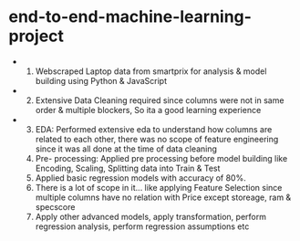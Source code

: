 # end-to-end-machine-learning-project


- 1. Webscraped Laptop data from smartprix for analysis & model building using Python & JavaScript
- 2. Extensive Data Cleaning required since columns were not in same order & multiple blockers, So ita a good learning experience
- 3. EDA: Performed extensive eda to understand how columns are related to each other, there was no scope of feature engineering since it was all done at the time of data cleaning
  4. Pre- processing: Applied pre processing before model building like Encoding, Scaling, Splitting data into Train & Test
  5. Applied basic regression models with accuracy of 80%.
  6. There is a lot of scope in it... like applying Feature Selection since multiple columns have no relation with Price except storeage, ram & specscore
  7. Apply other advanced models, apply transformation, perform regression analysis, perform regression assumptions etc
